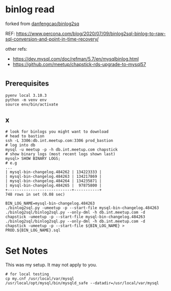 # binlog read
forked from [danfengcao/binlog2sq](https://github.com/danfengcao/binlog2sql)

REF: https://www.percona.com/blog/2020/07/09/binlog2sql-binlog-to-raw-sql-conversion-and-point-in-time-recovery/

other refs:
* https://dev.mysql.com/doc/refman/5.7/en/mysqlbinlog.html
* https://github.com/meetup/chapstick-rds-upgrade-to-mysql57

# 
## Prerequisites
```
pyenv local 3.10.3
python -m venv env
source env/bin/activate
```
## x
```
# look for binlogs you might want to download
# head to bastion
ssh -L 3306:db.int.meetup.com:3306 prod_bastion
# log into db
mysql -u meetup -p -h db.int.meetup.com chapstick
# show binary logs (most recent logs shown last)
mysql> SHOW BINARY LOGS;
# e.g
...
| mysql-bin-changelog.484262 | 134223333 |
| mysql-bin-changelog.484263 | 134217869 |
| mysql-bin-changelog.484264 | 134235871 |
| mysql-bin-changelog.484265 |  97875800 |
+----------------------------+-----------+
748 rows in set (0.08 sec)

BIN_LOG_NAME=mysql-bin-changelog.484263
./binlog2sql.py -umeetup -p --start-file mysql-bin-changelog.484263
./binlog2sql/binlog2sql.py --only-dml -h db.int.meetup.com -d chapstick -umeetup -p --start-file mysql-bin-changelog.484263
./binlog2sql/binlog2sql.py --only-dml -h db.int.meetup.com -d chapstick -umeetup -p --start-file ${BIN_LOG_NAME} > PROD.${BIN_LOG_NAME}.sql
```

# Set Notes
This was my setup. It may not apply to you.
```
# for local testing
cp my.cnf /usr/local/var/mysql
/usr/local/opt/mysql/bin/mysqld_safe --datadir=/usr/local/var/mysql
```